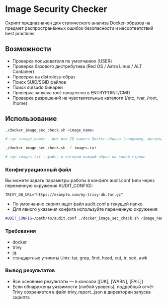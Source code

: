 # Image Security Checker
Скрипт предназначен для статического анализа Docker-образов на предмет распространённых ошибок безопасности и несоответствий best practices. 

## Возможности
- Проверка пользователя по умолчанию (USER)
- Проверка базового дистрибутива (Red OS / Astra Linux / ALT Container)
- Проверка на distroless-образ
- Поиск SUID/SGID файлов
- Поиск su/sudo бинарей
- Проверка запуска root-процессов в ENTRYPOINT/CMD
- Проверка разрешений на чувствительные каталоги (/etc, /var, /root, /home)

## Использование
```bash
./docker_image_sec_check.sh <image_name>

# где <image_name> — имя или ID вашего Docker-образа (например, myrepo/myimage:latest)
```
```bash
./docker_image_sec_check.sh -f images.txt

# где images.txt — файл, в котором каждый образ на своей строке
```

### Конфигурационный файл
Вы можете задать параметры работы в конфиге audit.conf (или через переменную окружения AUDIT_CONFIG):
```
TRIVY_DB_URL="https://example.com/my-trivy-db.tar.gz"
```
- По умолчанию скрипт ищет файл audit.conf в текущей папке.
- Для явного указания конфига используйте переменную окружения:
```bash
AUDIT_CONFIG=/path/to/audit.conf ./docker_image_sec_check.sh <image_name>
```
### Требования
- docker
- trivy
- jq
- стандартные утилиты Unix: tar, grep, find, head, cut, tr, sed, awk

### Вывод результатов
- Все основные результаты — в консоли ([OK], [WARN], [FAIL])
- Если обнаружены уязвимости (любой уровень), подробный отчёт Trivy сохраняется в файл trivy_report_<image>.json в директории запуска скрипта